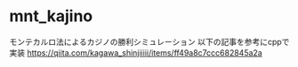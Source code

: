 # mnt_kajino
モンテカルロ法によるカジノの勝利シミュレーション
以下の記事を参考にcppで実装
https://qiita.com/kagawa_shinjiiiii/items/ff49a8c7ccc682845a2a
